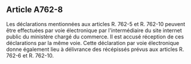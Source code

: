 Article A762-8
----
Les déclarations mentionnées aux articles R. 762-5 et R. 762-10 peuvent être
effectuées par voie électronique par l'intermédiaire du site internet public du
ministère chargé du commerce. Il est accusé réception de ces déclarations par la
même voie. Cette déclaration par voie électronique donne également lieu à
délivrance des récépissés prévus aux articles R. 762-6 et R. 762-10.
